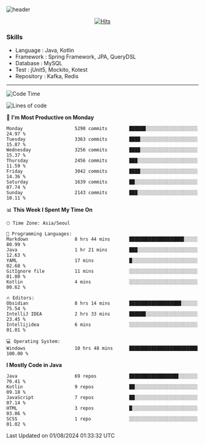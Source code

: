 <!-- Github Profile Readme로 프로필 꾸미기 : https://zzsza.github.io/development/2020/07/10/make-github-profile-readme/ -->

<!-- github theme -->
  <!-- 
    ![header](https://capsule-render.vercel.app/api?type=slice&color=e0f0e3&height=150&section=header&text=beasy&fontSize=45)
  -->
  ![header](https://capsule-render.vercel.app/api?type=soft&color=e0f0e3&height=150&section=header&text=Choi-YongSeok&fontSize=55&animation=twinkling)


<!-- hits count : https://hits.seeyoufarm.com/ -->
<div align=center>
    
  [![Hits](https://hits.seeyoufarm.com/api/count/incr/badge.svg?url=https%3A%2F%2Fgithub.com%2Fchoi-ys&count_bg=%2379C83D&title_bg=%23555555&icon=&icon_color=%23E7E7E7&title=hits&edge_flat=false)](https://hits.seeyoufarm.com)

</div>


<!-- Committed Top Lang -->
<div align=center>
</div>


### Skills
 - Language : Java, Kotlin
 - Framework : Spring Framework, JPA, QueryDSL
 - Database : MySQL
 - Test : jUnit5, Mockito, Kotest
 - Repository : Kafka, Redis

---

<!--START_SECTION:waka-->
![Code Time](http://img.shields.io/badge/Code%20Time-4%2C254%20hrs%201%20min-blue)

![Lines of code](https://img.shields.io/badge/From%20Hello%20World%20I%27ve%20Written-14.9%20million%20lines%20of%20code-blue)

📅 **I'm Most Productive on Monday** 

```text
Monday                   5290 commits        ██████░░░░░░░░░░░░░░░░░░░   24.97 % 
Tuesday                  3363 commits        ████░░░░░░░░░░░░░░░░░░░░░   15.87 % 
Wednesday                3256 commits        ████░░░░░░░░░░░░░░░░░░░░░   15.37 % 
Thursday                 2456 commits        ███░░░░░░░░░░░░░░░░░░░░░░   11.59 % 
Friday                   3042 commits        ████░░░░░░░░░░░░░░░░░░░░░   14.36 % 
Saturday                 1639 commits        ██░░░░░░░░░░░░░░░░░░░░░░░   07.74 % 
Sunday                   2143 commits        ███░░░░░░░░░░░░░░░░░░░░░░   10.11 % 
```


📊 **This Week I Spent My Time On** 

```text
🕑︎ Time Zone: Asia/Seoul

💬 Programming Languages: 
Markdown                 8 hrs 44 mins       ████████████████████░░░░░   80.99 % 
Java                     1 hr 21 mins        ███░░░░░░░░░░░░░░░░░░░░░░   12.63 % 
YAML                     17 mins             █░░░░░░░░░░░░░░░░░░░░░░░░   02.68 % 
GitIgnore file           11 mins             ░░░░░░░░░░░░░░░░░░░░░░░░░   01.80 % 
Kotlin                   4 mins              ░░░░░░░░░░░░░░░░░░░░░░░░░   00.62 % 

🔥 Editors: 
Obsidian                 8 hrs 14 mins       ███████████████████░░░░░░   75.54 % 
IntelliJ IDEA            2 hrs 33 mins       ██████░░░░░░░░░░░░░░░░░░░   23.45 % 
Intellijidea             6 mins              ░░░░░░░░░░░░░░░░░░░░░░░░░   01.01 % 

💻 Operating System: 
Windows                  10 hrs 48 mins      █████████████████████████   100.00 % 
```

**I Mostly Code in Java** 

```text
Java                     69 repos            ██████████████████░░░░░░░   70.41 % 
Kotlin                   9 repos             ██░░░░░░░░░░░░░░░░░░░░░░░   09.18 % 
JavaScript               7 repos             ██░░░░░░░░░░░░░░░░░░░░░░░   07.14 % 
HTML                     3 repos             █░░░░░░░░░░░░░░░░░░░░░░░░   03.06 % 
SCSS                     1 repo              ░░░░░░░░░░░░░░░░░░░░░░░░░   01.02 % 
```




 Last Updated on 01/08/2024 01:33:32 UTC
<!--END_SECTION:waka-->

<!-- 
![footer](https://capsule-render.vercel.app/api?section=footer&type=slice&color=e0f0e3)
-->

